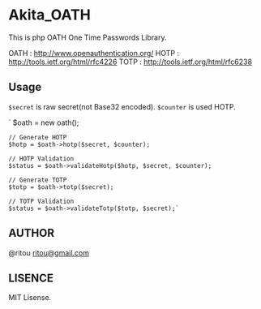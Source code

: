 Akita_OATH
======================================================
This is php OATH One Time Passwords Library.

OATH : http://www.openauthentication.org/
HOTP : http://tools.ietf.org/html/rfc4226
TOTP : http://tools.ietf.org/html/rfc6238

Usage
------------------------------------------------------
`$secret` is raw secret(not Base32 encoded).
`$counter` is used HOTP.
    
`   $oath = new oath();
    
    // Generate HOTP 
    $hotp = $oath->hotp($secret, $counter);
    
    // HOTP Validation
    $status = $oath->validateHotp($hotp, $secret, $counter);
    
    // Generate TOTP
    $totp = $oath->totp($secret);
    
    // TOTP Validation
    $status = $oath->validateTotp($totp, $secret);`

AUTHOR
------------------------------------------------------
@ritou ritou@gmail.com

LISENCE
------------------------------------------------------
MIT Lisense.
